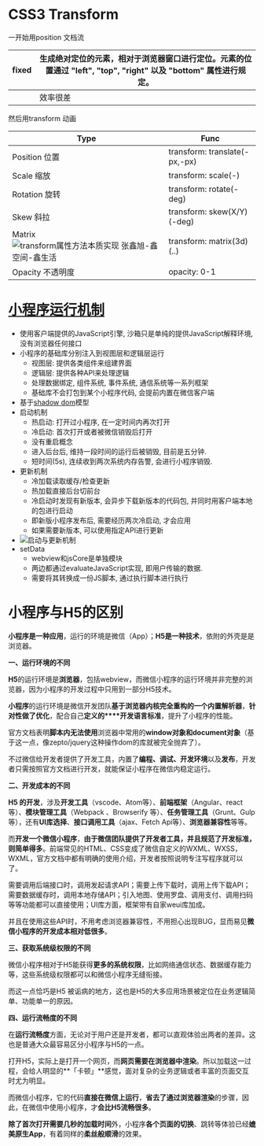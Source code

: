 # CSS3 Transform

一开始用position 文档流

| fixed | 生成绝对定位的元素，相对于浏览器窗口进行定位。元素的位置通过 "left", "top", "right" 以及 "bottom" 属性进行规定。 |
| ----- | ------------------------------------------------------------ |
|       | 效率很差                                                     |

然后用transform 动画

| **Type**                                                     | **Func**                      |
| ------------------------------------------------------------ | ----------------------------- |
| Position 位置                                                | transform: translate(-px,-px) |
| Scale 缩放                                                   | transform: scale(-)           |
| Rotation 旋转                                                | transform: rotate(-deg)       |
| Skew 斜拉                                                    | transform: skew(X/Y)(-deg)    |
| Matrix ![transform属性方法本质实现 张鑫旭-鑫空间-鑫生活](http://image.zhangxinxu.com/image/blog/201206/matrix-skew-scale-rotate-translate.gif) | transform: matrix(3d)(..)     |
| Opacity 不透明度                                             | opacity: 0-1                  |

# [小程序运行机制](https://segmentfault.com/a/1190000019131399)

- 使用客户端提供的JavaScript引擎, 沙箱只是单纯的提供JavaScript解释环境, 没有浏览器任何接口
- 小程序的基础库分别注入到视图层和逻辑层运行
  - 视图层: 提供各类组件来组建界面
  - 逻辑层: 提供各种API来处理逻辑
  - 处理数据绑定, 组件系统, 事件系统, 通信系统等一系列框架
  - 基础库不会打包到某个小程序代码, 会提前内置在微信客户端
- 基于[shadow dom](https://developer.mozilla.org/en-US/docs/Web/Web_Components/Using_shadow_DOM)模型
- 启动机制
  - 热启动: 打开过小程序, 在一定时间内再次打开
  - 冷启动: 首次打开或者被微信销毁后打开
  - 没有重启概念
  - 进入后台后, 维持一段时间的运行后被销毁, 目前是五分钟.
  - 短时间(5s), 连续收到两次系统内存告警, 会进行小程序销毁.
- 更新机制
  - 冷加载读取缓存/检查更新
  - 热加载直接后台切前台
  - 冷启动时发现有新版本, 会异步下载新版本的代码包, 并同时用客户端本地的包进行启动
  - 即新版小程序发布后, 需要经历两次冷启动, 才会应用
  - 如果需要新版本, 可以使用指定API进行更新
- ![启动与更新机制](https://segmentfault.com/img/bVbsq3u?w=826&h=429)
- setData
  - webview和jsCore是单独模块
  - 两边都通过evaluateJavaScript实现, 即用户传输的数据.
  - 需要将其转换成一份JS脚本, 通过执行脚本进行执行

# 小程序与H5的区别

**小程序是一种应用**，运行的环境是微信（App）；**H5是一种技术**，依附的外壳是是浏览器。

**一、运行环境的不同**

**H5**的运行环境是**浏览器**，包括webview，而微信小程序的运行环境并非完整的浏览器，因为小程序的开发过程中只用到一部分H5技术。

**小程序**的运行环境是微信开发团队**基于浏览器内核完全重构的一个内置解析器**，**针对性做了优化**，配合自己**定义的****开发语言标准**，提升了小程序的性能。

官方文档表明**脚本内无法使用**浏览器中常用的**window对象和document对象**（基于这一点，像zepto/jquery这种操作dom的库就被完全抛弃了）。

不过微信给开发者提供了开发工具，内置了**编程、调试、开发环境**以及**发布**，开发者只需按照官方文档进行开发，就能保证小程序在微信内稳定运行。

**二、开发成本的不同**

**H5 的开发**，涉及**开发工具**（vscode、Atom等）、**前端框架**（Angular、react等）、**模块管理工具**（Webpack 、Browserify 等）、**任务管理工具**（Grunt、Gulp等），还有**UI库选择**、**接口调用工具**（ajax、Fetch Api等）、**浏览器兼容性**等等。

而**开发一个微信小程序**，**由于微信团队提供了开发者工具，并且规范了开发标准，则简单得多**。前端常见的HTML、CSS变成了微信自定义的WXML、WXSS，WXML，官方文档中都有明确的使用介绍，开发者按照说明专注写程序就可以了。

需要调用后端接口时，调用发起请求API；需要上传下载时，调用上传下载API；需要数据缓存时，调用本地存储API；引入地图、使用罗盘、调用支付、调用扫码等等功能都可以直接使用；UI库方面，框架带有自家weui库加成。

并且在使用这些API时，不用考虑浏览器兼容性，不用担心出现BUG，显而易见**微信小程序的开发成本相对低很多**。

**三、获取系统级权限的不同**

微信小程序相对于H5能获得**更多的系统权限**，比如网络通信状态、数据缓存能力等，这些系统级权限都可以和微信小程序无缝衔接。

而这一点恰巧是H5 被诟病的地方，这也是H5的大多应用场景被定位在业务逻辑简单、功能单一的原因。

**四、运行流畅度的不同**

在**运行流畅度**方面，无论对于用户还是开发者，都可以直观体验出两者的差异。这也是普通大众最容易区分小程序与H5的一点。

打开H5，实际上是打开一个网页，而**网页需要在浏览器中渲染**。所以加载这一过程，会给人明显的**「卡顿」**感觉，面对复杂的业务逻辑或者丰富的页面交互时尤为明显。

而微信小程序，它的代码**直接在微信上运行**，**省去了通过浏览器渲染**的步骤，因此，在微信中使用小程序，才**会比H5流畅很多**。

**除了首次打开需要几秒的加载时间**外，小程序**各个页面的切换**、跳转等体验已经**媲美原生App**，有着同样的**柔丝般顺滑**的效果。

